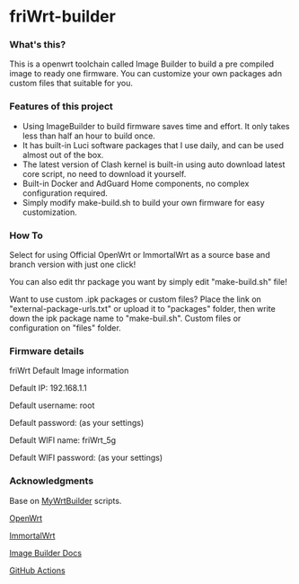 # friWrt-builder

### What's this?
This is a openwrt toolchain called Image Builder to build a pre compiled image to ready one firmware. You can customize your own packages adn custom files that suitable for you.

### Features of this project
* Using ImageBuilder to build firmware saves time and effort. It only takes less than half an hour to build once.
* It has built-in Luci software packages that I use daily, and can be used almost out of the box.
* The latest version of Clash kernel is built-in using auto download latest core script, no need to download it yourself.
* Built-in Docker and AdGuard Home components, no complex configuration required.
* Simply modify make-build.sh to build your own firmware for easy customization.

### How To
Select for using Official OpenWrt or ImmortalWrt as a source base and branch version with just one click!

You can also edit thr package you want by simply edit "make-build.sh" file!

Want to use custom .ipk packages or custom files?
Place the link on "external-package-urls.txt" or upload it to "packages" folder, then write down the ipk package name to "make-buil.sh".
Custom files or configuration on "files" folder.

### Firmware details
friWrt Default Image information

Default IP: 192.168.1.1

Default username: root

Default password: (as your settings)

Default WIFI name: friWrt_5g

Default WIFI password: (as your settings)

### Acknowledgments

Base on [MyWrtBuilder](https://github.com/Revincx/MyWrtBuilder) scripts.

[OpenWrt](https://github.com/openwrt/openwrt/)

[ImmortalWrt](https://github.com/immortalwrt/immortalwrt)

[Image Builder Docs](https://openwrt.org/docs/guide-user/additional-software/imagebuilder)

[GitHub Actions](https://github.com/features/actions)
